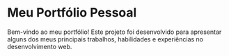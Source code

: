 # Meu Portfólio Pessoal

Bem-vindo ao meu portfólio! Este projeto foi desenvolvido para apresentar alguns dos meus principais trabalhos, habilidades e experiências no desenvolvimento web.
